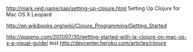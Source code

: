 http://mark.reid.name/sap/setting-up-clojure.html
Setting Up Clojure for Mac OS X Leopard
 
http://en.wikibooks.org/wiki/Clojure_Programming/Getting_Started
 
http://pupeno.com/2011/07/30/getting-started-with-la-clojure-on-mac-os-x-a-visual-guide/
test
http://devcenter.heroku.com/articles/clojure
